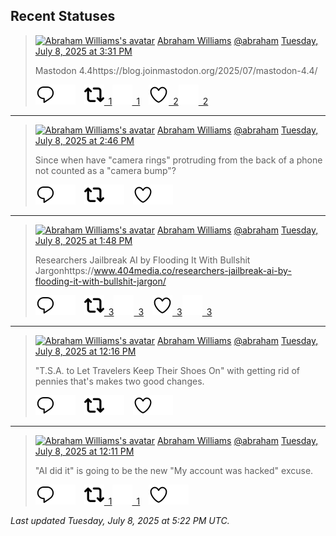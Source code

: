 ## Recent Statuses

> <a href="https://indieweb.social/@abraham"><img alt="Abraham Williams's avatar" src="https://cdn.masto.host/indiewebsocial/accounts/avatars/109/292/540/382/343/163/original/d00f2e03ce9c85b1.jpg" height="24" width="24" ></a> [Abraham Williams](https://indieweb.social/@abraham) [@abraham](https://indieweb.social/@abraham) [Tuesday, July 8, 2025 at 3:31 PM](https://indieweb.social/@abraham/114818330297267384)
>
> Mastodon 4.4https://blog.joinmastodon.org/2025/07/mastodon-4.4/
>
> [![Reply](./images/reply_light.svg#gh-light-mode-only "Reply")](https://indieweb.social/@abraham/114818330297267384#gh-light-mode-only)[![Reply](./images/reply.svg#gh-dark-mode-only "Reply")](https://indieweb.social/@abraham/114818330297267384#gh-dark-mode-only)&emsp;[![Boost](./images/retweet_light.svg#gh-light-mode-only "Boost")&ensp;1](https://indieweb.social/@abraham/114818330297267384#gh-light-mode-only)[![Boost](./images/retweet.svg#gh-dark-mode-only "Boost")&ensp;1](https://indieweb.social/@abraham/114818330297267384#gh-dark-mode-only)&emsp;[![Favorite](./images/like_light.svg#gh-light-mode-only "Favorite")&ensp;2](https://indieweb.social/@abraham/114818330297267384#gh-light-mode-only)[![Favorite](./images/like.svg#gh-dark-mode-only "Favorite")&ensp;2](https://indieweb.social/@abraham/114818330297267384#gh-dark-mode-only)


---

> <a href="https://indieweb.social/@abraham"><img alt="Abraham Williams's avatar" src="https://cdn.masto.host/indiewebsocial/accounts/avatars/109/292/540/382/343/163/original/d00f2e03ce9c85b1.jpg" height="24" width="24" ></a> [Abraham Williams](https://indieweb.social/@abraham) [@abraham](https://indieweb.social/@abraham) [Tuesday, July 8, 2025 at 2:46 PM](https://indieweb.social/@abraham/114818152839880427)
>
> Since when have &quot;camera rings&quot; protruding from the back of a phone not counted as a &quot;camera bump&quot;?
>
> [![Reply](./images/reply_light.svg#gh-light-mode-only "Reply")](https://indieweb.social/@abraham/114818152839880427#gh-light-mode-only)[![Reply](./images/reply.svg#gh-dark-mode-only "Reply")](https://indieweb.social/@abraham/114818152839880427#gh-dark-mode-only)&emsp;[![Boost](./images/retweet_light.svg#gh-light-mode-only "Boost")](https://indieweb.social/@abraham/114818152839880427#gh-light-mode-only)[![Boost](./images/retweet.svg#gh-dark-mode-only "Boost")](https://indieweb.social/@abraham/114818152839880427#gh-dark-mode-only)&emsp;[![Favorite](./images/like_light.svg#gh-light-mode-only "Favorite")](https://indieweb.social/@abraham/114818152839880427#gh-light-mode-only)[![Favorite](./images/like.svg#gh-dark-mode-only "Favorite")](https://indieweb.social/@abraham/114818152839880427#gh-dark-mode-only)


---

> <a href="https://indieweb.social/@abraham"><img alt="Abraham Williams's avatar" src="https://cdn.masto.host/indiewebsocial/accounts/avatars/109/292/540/382/343/163/original/d00f2e03ce9c85b1.jpg" height="24" width="24" ></a> [Abraham Williams](https://indieweb.social/@abraham) [@abraham](https://indieweb.social/@abraham) [Tuesday, July 8, 2025 at 1:48 PM](https://indieweb.social/@abraham/114817925595240135)
>
> Researchers Jailbreak AI by Flooding It With Bullshit Jargonhttps://www.404media.co/researchers-jailbreak-ai-by-flooding-it-with-bullshit-jargon/
>
> [![Reply](./images/reply_light.svg#gh-light-mode-only "Reply")](https://indieweb.social/@abraham/114817925595240135#gh-light-mode-only)[![Reply](./images/reply.svg#gh-dark-mode-only "Reply")](https://indieweb.social/@abraham/114817925595240135#gh-dark-mode-only)&emsp;[![Boost](./images/retweet_light.svg#gh-light-mode-only "Boost")&ensp;3](https://indieweb.social/@abraham/114817925595240135#gh-light-mode-only)[![Boost](./images/retweet.svg#gh-dark-mode-only "Boost")&ensp;3](https://indieweb.social/@abraham/114817925595240135#gh-dark-mode-only)&emsp;[![Favorite](./images/like_light.svg#gh-light-mode-only "Favorite")&ensp;3](https://indieweb.social/@abraham/114817925595240135#gh-light-mode-only)[![Favorite](./images/like.svg#gh-dark-mode-only "Favorite")&ensp;3](https://indieweb.social/@abraham/114817925595240135#gh-dark-mode-only)


---

> <a href="https://indieweb.social/@abraham"><img alt="Abraham Williams's avatar" src="https://cdn.masto.host/indiewebsocial/accounts/avatars/109/292/540/382/343/163/original/d00f2e03ce9c85b1.jpg" height="24" width="24" ></a> [Abraham Williams](https://indieweb.social/@abraham) [@abraham](https://indieweb.social/@abraham) [Tuesday, July 8, 2025 at 12:16 PM](https://indieweb.social/@abraham/114817563257824558)
>
> &quot;T.S.A. to Let Travelers Keep Their Shoes On&quot; with getting rid of pennies that&#39;s makes two good changes.
>
> [![Reply](./images/reply_light.svg#gh-light-mode-only "Reply")](https://indieweb.social/@abraham/114817563257824558#gh-light-mode-only)[![Reply](./images/reply.svg#gh-dark-mode-only "Reply")](https://indieweb.social/@abraham/114817563257824558#gh-dark-mode-only)&emsp;[![Boost](./images/retweet_light.svg#gh-light-mode-only "Boost")](https://indieweb.social/@abraham/114817563257824558#gh-light-mode-only)[![Boost](./images/retweet.svg#gh-dark-mode-only "Boost")](https://indieweb.social/@abraham/114817563257824558#gh-dark-mode-only)&emsp;[![Favorite](./images/like_light.svg#gh-light-mode-only "Favorite")](https://indieweb.social/@abraham/114817563257824558#gh-light-mode-only)[![Favorite](./images/like.svg#gh-dark-mode-only "Favorite")](https://indieweb.social/@abraham/114817563257824558#gh-dark-mode-only)


---

> <a href="https://indieweb.social/@abraham"><img alt="Abraham Williams's avatar" src="https://cdn.masto.host/indiewebsocial/accounts/avatars/109/292/540/382/343/163/original/d00f2e03ce9c85b1.jpg" height="24" width="24" ></a> [Abraham Williams](https://indieweb.social/@abraham) [@abraham](https://indieweb.social/@abraham) [Tuesday, July 8, 2025 at 12:11 PM](https://indieweb.social/@abraham/114817544265880206)
>
> &quot;AI did it&quot; is going to be the new &quot;My account was hacked&quot; excuse.
>
> [![Reply](./images/reply_light.svg#gh-light-mode-only "Reply")](https://indieweb.social/@abraham/114817544265880206#gh-light-mode-only)[![Reply](./images/reply.svg#gh-dark-mode-only "Reply")](https://indieweb.social/@abraham/114817544265880206#gh-dark-mode-only)&emsp;[![Boost](./images/retweet_light.svg#gh-light-mode-only "Boost")&ensp;1](https://indieweb.social/@abraham/114817544265880206#gh-light-mode-only)[![Boost](./images/retweet.svg#gh-dark-mode-only "Boost")&ensp;1](https://indieweb.social/@abraham/114817544265880206#gh-dark-mode-only)&emsp;[![Favorite](./images/like_light.svg#gh-light-mode-only "Favorite")](https://indieweb.social/@abraham/114817544265880206#gh-light-mode-only)[![Favorite](./images/like.svg#gh-dark-mode-only "Favorite")](https://indieweb.social/@abraham/114817544265880206#gh-dark-mode-only)


_Last updated Tuesday, July 8, 2025 at 5:22 PM UTC._
